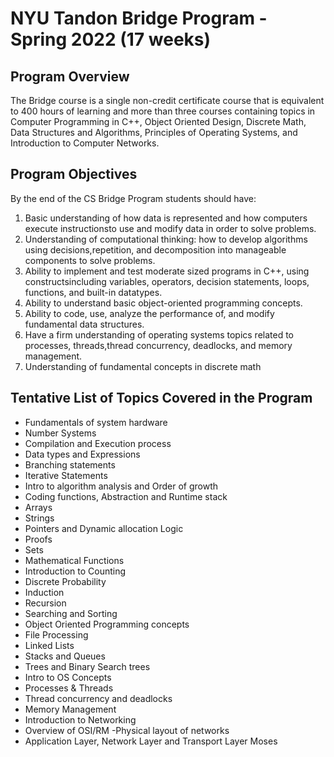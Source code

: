 # NYU Tandon Bridge Program - Spring 2022 (17 weeks)

## Program Overview
The Bridge course is a single non-credit certificate course that is equivalent to 400 hours of learning and more than three courses containing topics in Computer Programming in C++, Object Oriented Design, Discrete Math, Data Structures and Algorithms, Principles of Operating Systems, and Introduction to Computer Networks.

## Program Objectives
By the end of the CS Bridge Program students should have:
1. Basic understanding of how data is represented and how computers execute instructionsto use and modify data in order to solve problems.
2. Understanding of computational thinking: how to develop algorithms using decisions,repetition, and decomposition into manageable components to solve problems.
3. Ability to implement and test moderate sized programs in C++, using constructsincluding variables, operators, decision statements, loops, functions, and built-in datatypes.
4. Ability to understand basic object-oriented programming concepts.
5. Ability to code, use, analyze the performance of, and modify fundamental data structures.
6. Have a firm understanding of operating systems topics related to processes, threads,thread concurrency, deadlocks, and memory management.
7. Understanding of fundamental concepts in discrete math

## Tentative List of Topics Covered in the Program
- Fundamentals of system hardware
- Number Systems
- Compilation and Execution process
- Data types and Expressions
- Branching statements
- Iterative Statements
- Intro to algorithm analysis and Order of growth
- Coding functions, Abstraction and Runtime stack
- Arrays
- Strings
- Pointers and Dynamic allocation
 Logic
- Proofs
- Sets
- Mathematical Functions
- Introduction to Counting
- Discrete Probability
- Induction
- Recursion
- Searching and Sorting
- Object Oriented Programming concepts
- File Processing
- Linked Lists
- Stacks and Queues
- Trees and Binary Search trees
- Intro to OS Concepts
- Processes & Threads
- Thread concurrency and deadlocks
- Memory Management
- Introduction to Networking
- Overview of OSI/RM
 -Physical layout of networks
- Application Layer, Network Layer and Transport Layer
Moses
